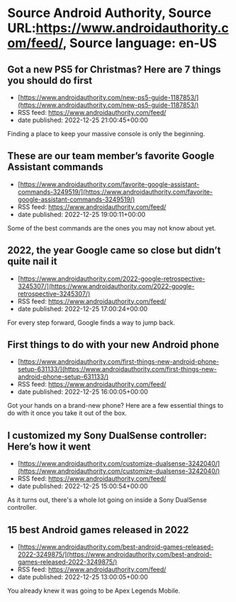 # Source Android Authority, Source URL:https://www.androidauthority.com/feed/, Source language: en-US

## Got a new PS5 for Christmas? Here are 7 things you should do first
 - [https://www.androidauthority.com/new-ps5-guide-1187853/](https://www.androidauthority.com/new-ps5-guide-1187853/)
 - RSS feed: https://www.androidauthority.com/feed/
 - date published: 2022-12-25 21:00:45+00:00

Finding a place to keep your massive console is only the beginning.

## These are our team member’s favorite Google Assistant commands
 - [https://www.androidauthority.com/favorite-google-assistant-commands-3249519/](https://www.androidauthority.com/favorite-google-assistant-commands-3249519/)
 - RSS feed: https://www.androidauthority.com/feed/
 - date published: 2022-12-25 19:00:11+00:00

Some of the best commands are the ones you may not know about yet.

## 2022, the year Google came so close but didn’t quite nail it
 - [https://www.androidauthority.com/2022-google-retrospective-3245307/](https://www.androidauthority.com/2022-google-retrospective-3245307/)
 - RSS feed: https://www.androidauthority.com/feed/
 - date published: 2022-12-25 17:00:24+00:00

For every step forward, Google finds a way to jump back.

## First things to do with your new Android phone
 - [https://www.androidauthority.com/first-things-new-android-phone-setup-631133/](https://www.androidauthority.com/first-things-new-android-phone-setup-631133/)
 - RSS feed: https://www.androidauthority.com/feed/
 - date published: 2022-12-25 16:00:05+00:00

Got your hands on a brand-new phone? Here are a few essential things to do with it once you take it out of the box.

## I customized my Sony DualSense controller: Here’s how it went
 - [https://www.androidauthority.com/customize-dualsense-3242040/](https://www.androidauthority.com/customize-dualsense-3242040/)
 - RSS feed: https://www.androidauthority.com/feed/
 - date published: 2022-12-25 15:00:54+00:00

As it turns out, there's a whole lot going on inside a Sony DualSense controller.

## 15 best Android games released in 2022
 - [https://www.androidauthority.com/best-android-games-released-2022-3249875/](https://www.androidauthority.com/best-android-games-released-2022-3249875/)
 - RSS feed: https://www.androidauthority.com/feed/
 - date published: 2022-12-25 13:00:05+00:00

You already knew it was going to be Apex Legends Mobile.
